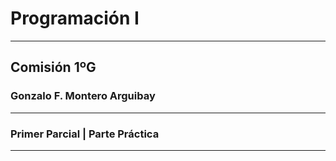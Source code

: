 # Programación I

---

## Comisión 1ºG
### Gonzalo F. Montero Arguibay

---

### Primer Parcial | Parte Práctica

---

